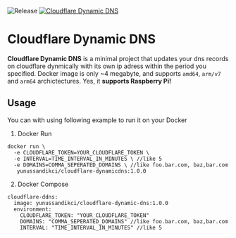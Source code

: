 ![Release](https://github.com/yunussandikci/cloudflare-dynamic-dns/workflows/Release/badge.svg)
[![Cloudflare Dynamic DNS](https://img.shields.io/docker/image-size/yunussandikci/cloudflare-dynamic-dns)](https://github.com/yunussandikci/cloudflare-dynamic-dns)
# Cloudflare Dynamic DNS

**Cloudflare Dynamic DNS** is a minimal project that updates your dns records on cloudflare dynmically with its own ip adress within the period you specified. 
Docker image is only ~4 megabyte, and supports `amd64`, `arm/v7` and `arm64` archictectures. Yes, it **supports Raspberry Pi!** 

## Usage
You can with using following example to run it on your Docker
1. Docker Run
```
docker run \
  -e CLOUDFLARE_TOKEN=YOUR_CLOUDFLARE_TOKEN \
  -e INTERVAL=TIME_INTERVAL_IN_MINUTES \ //like 5
  -e DOMAINS=COMMA_SEPERATED_DOMAINS \ //like foo.bar.com, baz,bar.com
   yunussandikci/cloudflare-dynamicdns:1.0.0
```
2. Docker Compose
```
cloudflare-ddns:
  image: yunussandikci/cloudflare-dynamic-dns:1.0.0
  environment:
    CLOUDFLARE_TOKEN: "YOUR_CLOUDFLARE_TOKEN"
    DOMAINS: "COMMA_SEPERATED_DOMAINS" //like foo.bar.com, baz,bar.com
    INTERVAL: "TIME_INTERVAL_IN_MINUTES" //like 5
```
